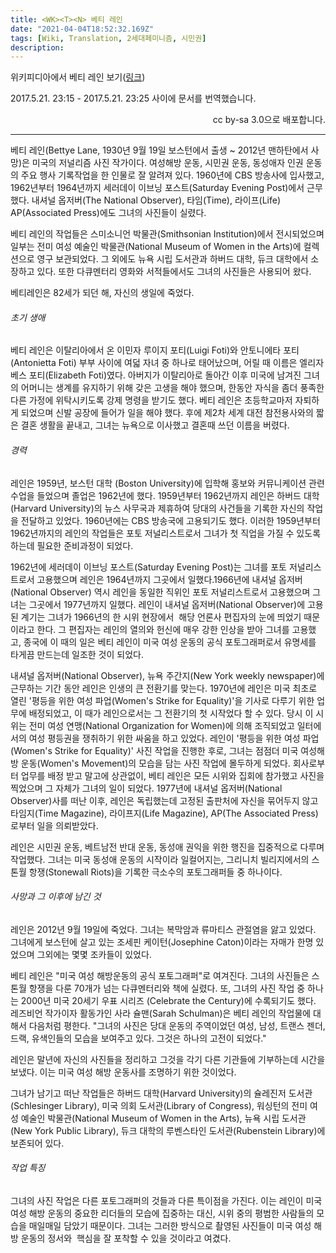 ```yaml
---
title: <WK><T><N> 베티 레인
date: "2021-04-04T18:52:32.169Z"
tags: [Wiki, Translation, 2세대페미니즘, 시민권]
description: 
---
```


위키피디아에서 베티 레인 보기(<a href="https://ko.wikipedia.org/wiki/%EB%B2%A0%ED%8B%B0_%EB%A0%88%EC%9D%B8" target="_blank" rel="noopener noreferrer">링크</a>)

2017.5.21. 23:15 - 2017.5.21. 23:25 사이에 문서를 번역했습니다.

<p style="text-align: right;">cc by-sa 3.0으로 배포합니다.</p>


---

베티 레인(Bettye Lane, 1930년 9월 19일 보스턴에서 출생 ~ 2012년 맨하탄에서 사망)은 미국의 저널리즘 사진 작가이다. 여성해방 운동, 시민권 운동, 동성애자 인권 운동의 주요 행사 기록작업을 한 인물로 잘 알려져 있다. 1960년에 CBS 방송사에 입사했고, 1962년부터 1964년까지 세러데이 이브닝 포스트(Saturday Evening Post)에서 근무했다. 내셔널 옵저버(The National Observer), 타임(Time), 라이프(Life) AP(Associated Press)에도 그녀의 사진들이 실렸다.

베티 레인의 작업들은 스미소니언 박물관(Smithsonian Institution)에서 전시되었으며 일부는 전미 여성 예술인 박물관(National Museum of Women in the Arts)에 컬렉션으로 영구 보관되었다. 그 외에도 뉴욕 시립 도서관과 하버드 대학, 듀크 대학에서 소장하고 있다. 또한 다큐멘터리 영화와 서적들에서도 그녀의 사진들은 사용되어 왔다.

베티레인은 82세가 되던 해, 자신의 생일에 죽었다.

###### 초기 생애

베티 레인은 이탈리아에서 온 이민자 루이지 포티(Luigi Foti)와 안토니에타 포티(Antonietta Foti) 부부 사이에 여덟 자녀 중 하나로 태어났으며, 어릴 때 이름은 엘리자베스 포티(Elizabeth Foti)였다. 아버지가 이탈리아로 돌아간 이후 미국에 남겨진 그녀의 어머니는 생계를 유지하기 위해 갖은 고생을 해야 했으며, 한동안 자식을 좀더 풍족한 다른 가정에 위탁시키도록 강제 명령을 받기도 했다. 베티 레인은 초등학교마저 자퇴하게 되었으며 신발 공장에 들어가 일을 해야 했다. 후에 제2차 세계 대전 참전용사와의 짧은 결혼 생활을 끝내고, 그녀는 뉴욕으로 이사했고 결혼때 쓰던 이름을 버렸다.

###### 경력

레인은 1959년, 보스턴 대학 (Boston University)에 입학해 홍보와 커뮤니케이션 관련 수업을 들었으며 졸업은 1962년에 했다. 1959년부터 1962년까지 레인은 하버드 대학(Harvard University)의 뉴스 사무국과 제휴하여 당대의 사건들을 기록한 자신의 작업을 전달하고 있었다. 1960년에는 CBS 방송국에 고용되기도 했다. 이러한 1959년부터 1962년까지의 레인의 작업들은 포토 저널리스트로서 그녀가 첫 직업을 가질 수 있도록 하는데 필요한 준비과정이 되었다.

1962년에 세러데이 이브닝 포스트(Saturday Evening Post)는 그녀를 포토 저널리스트로서 고용했으며 레인은 1964년까지 그곳에서 일했다.1966년에 내셔널 옵저버(National Observer) 역시 레인을 동일한 직위인 포토 저널리스트로서 고용했으며 그녀는 그곳에서 1977년까지 일했다. 레인이 내셔널 옵저버(National Observer)에 고용된 계기는 그녀가 1966년의 한 시위 현장에서  해당 언론사 편집자의 눈에 띄었기 때문이라고 한다. 그 편집자는 레인의 열의와 헌신에 매우 강한 인상을 받아 그녀를 고용했고, 종국에 이 때의 일은 베티 레인이 미국 여성 운동의 공식 포토그래퍼로서 유명세를 타게끔 만드는데 일조한 것이 되었다.

내셔널 옵저버(National Observer), 뉴욕 주간지(New York weekly newspaper)에 근무하는 기간 동안 레인은 인생의 큰 전환기를 맞는다. 1970년에 레인은 미국 최초로 열린 '평등을 위한 여성 파업(Women's Strike for Equality)'을 기사로 다루기 위한 업무에 배정되었고, 이 때가 레인으로서는 그 전환기의 첫 시작었다 할 수 있다. 당시 이 시위는 전미 여성 연맹(National Organization for Women)에 의해 조직되었고 일터에서의 여성 평등권을 쟁취하기 위한 싸움을 하고 있었다. 레인이 '평등을 위한 여성 파업(Women's Strike for Equality)' 사진 작업을 진행한 후로, 그녀는 점점더 미국 여성해방 운동(Women's Movement)의 모습을 담는 사진 작업에 몰두하게 되었다. 회사로부터 업무를 배정 받고 말고에 상관없이, 베티 레인은 모든 시위와 집회에 참가했고 사진을 찍었으며 그 자체가 그녀의 일이 되었다.
1977년에 내셔널 옵저버(National Observer)사를 떠난 이후, 레인은 독립했는데 고정된 출판처에 자신을 묶어두지 않고 타임지(Time Magazine), 라이프지(Life Magazine), AP(The Associated Press)로부터 일을 의뢰받았다.

레인은 시민권 운동, 베트남전 반대 운동, 동성애 권익을 위한 행진을 집중적으로 다루며 작업했다. 그녀는 미국 동성애 운동의 시작이라 일컬어지는, 그리니치 빌리지에서의 스톤월 항쟁(Stonewall Riots)을 기록한 극소수의 포토그래퍼들 중 하나이다.

###### 사망과 그 이후에 남긴 것

레인은 2012년 9월 19일에 죽었다. 그녀는 복막암과 류마티스 관절염을 앓고 있었다. 그녀에게 보스턴에 살고 있는 조세핀 케이턴(Josephine Caton)이라는 자매가 한명 있었으며 그외에는 몇몇 조카들이 있었다.

베티 레인은 "미국 여성 해방운동의 공식 포토그래퍼"로 여겨진다. 그녀의 사진들은 스톤월 항쟁을 다룬 70개가 넘는 다큐멘터리와 책에 실렸다. 또, 그녀의 사진 작업 중 하나는 2000년 미국 20세기 우표 시리즈 (Celebrate the Century)에 수록되기도 했다. 레즈비언 작가이자 활동가인 사라 슐맨(Sarah Schulman)은 베티 레인의 작업물에 대해서 다음처럼 평한다. "그녀의 사진은 당대 운동의 주역이었던 여성, 남성, 트랜스 젠더, 드랙, 유색인들의 모습을 보여주고 있다. 그것은 하나의 고전이 되었다."

레인은 말년에 자신의 사진들을 정리하고 그것을 각기 다른 기관들에 기부하는데 시간을 보냈다. 이는 미국 여성 해방 운동사를 조명하기 위한 것이었다.

그녀가 남기고 떠난 작업들은 하버드 대학(Harvard University)의 슐레진저 도서관(Schlesinger Library), 미국 의회 도서관(Library of Congress), 워싱턴의 전미 여성 예술인 박물관(National Museum of Women in the Arts), 뉴욕 시립 도서관(New York Public Library), 듀크 대학의 루벤스타인 도서관(Rubenstein Library)에 보존되어 있다.

###### 작업 특징

그녀의 사진 작업은 다른 포토그래퍼의 것들과 다른 특이점을 가진다. 이는 레인이 미국 여성 해방 운동의 중요한 리더들의 모습에 집중하는 대신, 시위 중의 평범한 사람들의 모습을 매일매일 담았기 때문이다. 그녀는 그러한 방식으로 촬영된 사진들이 미국 여성 해방 운동의 정서와  핵심을 잘 포착할 수 있을 것이라고 여겼다.


